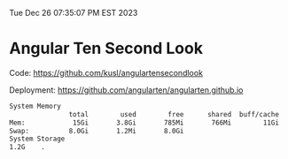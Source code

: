 Tue Dec 26 07:35:07 PM EST 2023

# Angular Ten Second Look

Code: https://github.com/kusl/angulartensecondlook

Deployment: https://github.com/angularten/angularten.github.io

```bash
System Memory
               total        used        free      shared  buff/cache   available
Mem:            15Gi       3.8Gi       785Mi       766Mi        11Gi        11Gi
Swap:          8.0Gi       1.2Mi       8.0Gi
System Storage
1.2G	.
```
```bash
